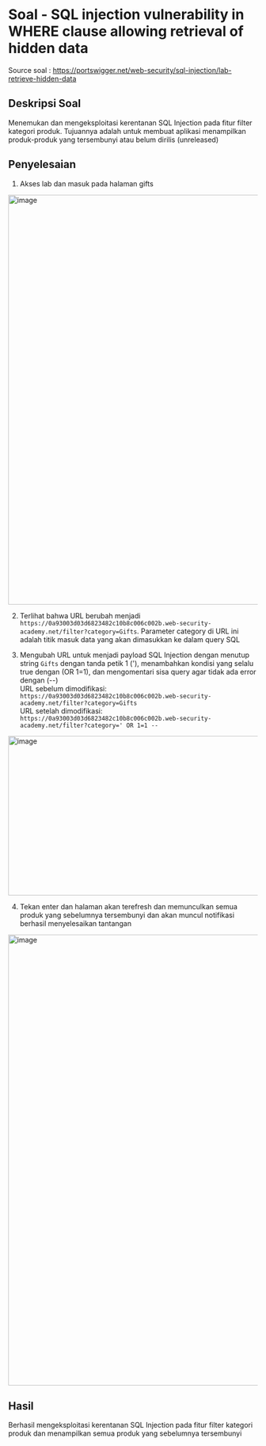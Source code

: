 # Soal - SQL injection vulnerability in WHERE clause allowing retrieval of hidden data

Source soal : https://portswigger.net/web-security/sql-injection/lab-retrieve-hidden-data

## Deskripsi Soal 
Menemukan dan mengeksploitasi kerentanan SQL Injection pada fitur filter kategori produk. Tujuannya adalah untuk membuat aplikasi menampilkan produk-produk yang tersembunyi atau belum dirilis (unreleased)

## Penyelesaian 
1. Akses lab dan masuk pada halaman gifts    
<img width="1741" height="827" alt="image" src="https://github.com/user-attachments/assets/c3e853de-182e-4ebb-82f8-7bad8991e332" />


2. Terlihat bahwa URL berubah menjadi `https://0a93003d03d6823482c10b8c006c002b.web-security-academy.net/filter?category=Gifts`. Parameter category di URL ini adalah titik masuk data yang akan dimasukkan ke dalam query SQL  


3.  Mengubah URL untuk menjadi payload SQL Injection dengan menutup string `Gifts` dengan tanda petik 1 ('), menambahkan kondisi yang selalu true dengan (OR 1=1), dan mengomentari sisa query agar tidak ada error dengan (--)  
URL sebelum dimodifikasi: `https://0a93003d03d6823482c10b8c006c002b.web-security-academy.net/filter?category=Gifts`  
URL setelah dimodifikasi: `https://0a93003d03d6823482c10b8c006c002b.web-security-academy.net/filter?category=' OR 1=1 --`  
<img width="1353" height="322" alt="image" src="https://github.com/user-attachments/assets/2bb7198d-8667-4fb9-b1eb-2a0cf93d1a68" />

4. Tekan enter dan halaman akan terefresh dan memunculkan semua produk yang sebelumnya tersembunyi dan akan muncul notifikasi berhasil menyelesaikan tantangan
<img width="1783" height="910" alt="image" src="https://github.com/user-attachments/assets/b63c6970-9693-41bc-9dfe-7a398093491a" />



## Hasil 
Berhasil mengeksploitasi kerentanan SQL Injection pada fitur filter kategori produk dan menampilkan semua produk yang sebelumnya tersembunyi 
